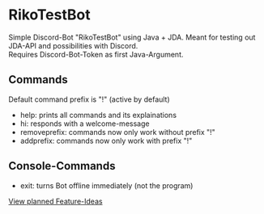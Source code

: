 # RikoTestBot
Simple Discord-Bot "RikoTestBot" using Java + JDA. Meant for testing out JDA-API and possibilities with Discord.\
Requires Discord-Bot-Token as first Java-Argument.

## Commands
Default command prefix is "!" (active by default)
* help: prints all commands and its explainations
* hi: responds with a welcome-message
* removeprefix: commands now only work without prefix "!"
* addprefix: commands now only work with prefix "!"

## Console-Commands
* exit: turns Bot offline immediately (not the program)

[View planned Feature-Ideas](https://riko2048.notion.site/Discord-Bot-fa2322e6fc1c4937a63e5cd273675f05 "Notion - DiscordBot")
